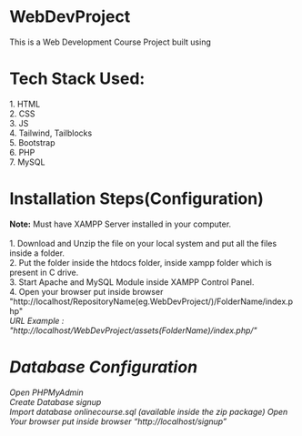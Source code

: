 # WebDevProject
This is a Web Development Course Project built using 
<h1>Tech Stack Used: </h1>
1. HTML <br> 
2. CSS <br>
3. JS <br>
4. Tailwind, Tailblocks <br>
5. Bootstrap <br>
6. PHP <br>
7. MySQL<br>


<h1> Installation Steps(Configuration) </h1>
<b>Note:</b> Must have XAMPP Server installed in your computer.<br><br>
1. Download and Unzip the file on your local system and put all the files inside a folder.<br>
2. Put the folder inside the htdocs folder, inside xampp folder which is present in C drive.<br>
3. Start Apache and MySQL Module inside XAMPP Control Panel.<br>
4. Open your browser put inside browser "http://localhost/RepositoryName(eg.WebDevProject/)/FolderName/index.php"<br>
<i>URL Example : "http://localhost/WebDevProject/assets(FolderName)/index.php/"<i><br>
<!-- 3. Database Configuration.<br> -->

<h1>Database Configuration</h1>
Open PHPMyAdmin<br>
Create Database signup<br>
Import database onlinecourse.sql (available inside the zip package)
Open Your browser put inside browser “http://localhost/signup”
